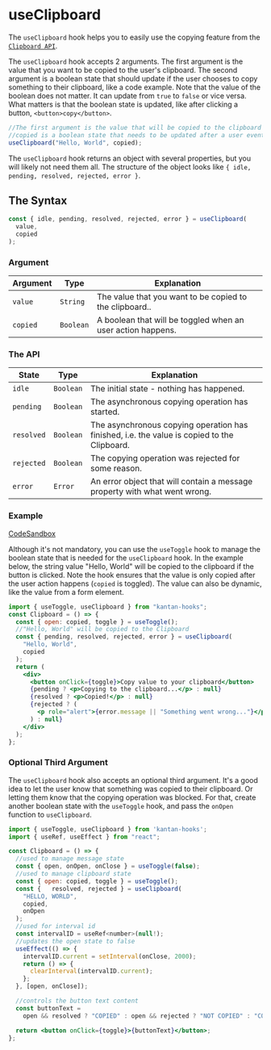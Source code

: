 # useClipboard

The `useClipboard` hook helps you to easily use the copying feature from the [`Clipboard API`](https://developer.mozilla.org/en-US/docs/Web/API/Clipboard_API).

The `useClipboard` hook accepts 2 arguments. The first argument is the value that you want to be copied to the user's clipboard. The second argument is a boolean state that should update if the user chooses to copy something to their clipboard, like a code example. Note that the value of the boolean does not matter. It can update from `true` to `false` or vice versa. What matters is that the boolean state is updated, like after clicking a button, `<button>copy</button>`.

```jsx
//The first argument is the value that will be copied to the clipboard
//copied is a boolean state that needs to be updated after a user event occurs
useClipboard("Hello, World", copied);
```

The `useClipboard` hook returns an object with several properties, but you will likely not need them all. The structure of the object looks like `{ idle, pending, resolved, rejected, error }`.

## The Syntax

```jsx
const { idle, pending, resolved, rejected, error } = useClipboard(
  value,
  copied
);
```

### Argument

| Argument | Type      | Explanation                                                 |
| -------- | --------- | ----------------------------------------------------------- |
| `value`  | `String`  | The value that you want to be copied to the clipboard..     |
| `copied` | `Boolean` | A boolean that will be toggled when an user action happens. |

### The API

| State      | Type      | Explanation                                                                                 |
| ---------- | --------- | ------------------------------------------------------------------------------------------- |
| `idle`     | `Boolean` | The initial state - nothing has happened.                                                   |
| `pending`  | `Boolean` | The asynchronous copying operation has started.                                             |
| `resolved` | `Boolean` | The asynchronous copying operation has finished, i.e. the value is copied to the Clipboard. |
| `rejected` | `Boolean` | The copying operation was rejected for some reason.                                         |
| `error`    | `Error`   | An error object that will contain a message property with what went wrong.                  |

### Example

[CodeSandbox](https://rrbuc.csb.app/clipboard)

Although it's not mandatory, you can use the `useToggle` hook to manage the boolean state that is needed for the `useClipboard` hook.
In the example below, the string value "Hello, World" will be copied to the clipboard if the button is clicked. Note the hook ensures that the value is only copied after the user action happens (`copied` is toggled). The value can also be dynamic, like the value from a form element.

```jsx title=src/Clipboard.js
import { useToggle, useClipboard } from "kantan-hooks";
const Clipboard = () => {
  const { open: copied, toggle } = useToggle();
  //"Hello, World" will be copied to the Clipboard
  const { pending, resolved, rejected, error } = useClipboard(
    "Hello, World",
    copied
  );
  return (
    <div>
      <button onClick={toggle}>Copy value to your clipboard</button>
      {pending ? <p>Copying to the clipboard...</p> : null}
      {resolved ? <p>Copied!</p> : null}
      {rejected ? (
        <p role="alert">{error.message || "Something went wrong..."}</p>
      ) : null}
    </div>
  );
};
```

### Optional Third Argument

The `useClipboard` hook also accepts an optional third argument. It's a good idea to let the user know that something was copied to their clipboard. Or letting them know that the copying operation was blocked. For that, create another boolean state with the `useToggle` hook, and pass the `onOpen` function to `useClipboard`.

```jsx
import { useToggle, useClipboard } from 'kantan-hooks';
import { useRef, useEffect } from "react";

const Clipboard = () => {
  //used to manage message state
  const { open, onOpen, onClose } = useToggle(false);
  //used to manage clipboard state
  const { open: copied, toggle } = useToggle();
  const {   resolved, rejected } = useClipboard(
    "HELLO, WORLD",
    copied,
    onOpen
  );
  //used for interval id
  const intervalID = useRef<number>(null!);
  //updates the open state to false
  useEffect(() => {
    intervalID.current = setInterval(onClose, 2000);
    return () => {
      clearInterval(intervalID.current);
    };
  }, [open, onClose]);

  //controls the button text content
  const buttonText =
    open && resolved ? "COPIED" : open && rejected ? "NOT COPIED" : "COPY";

  return <button onClick={toggle}>{buttonText}</button>;
};
```
